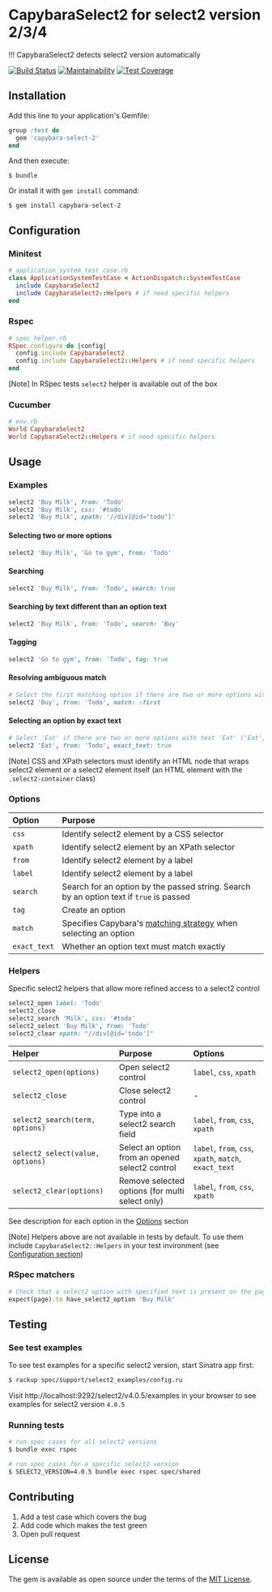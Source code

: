 # CapybaraSelect2 for select2 version 2/3/4
!!! CapybaraSelect2 detects select2 version automatically

[![Build Status](https://travis-ci.org/Hirurg103/capybara_select2.svg?branch=master)](https://travis-ci.org/Hirurg103/capybara_select2)
[![Maintainability](https://api.codeclimate.com/v1/badges/28e692c7efa07aadbe98/maintainability)](https://codeclimate.com/github/Hirurg103/capybara_select2/maintainability)
[![Test Coverage](https://api.codeclimate.com/v1/badges/28e692c7efa07aadbe98/test_coverage)](https://codeclimate.com/github/Hirurg103/capybara_select2/test_coverage)

## Installation

Add this line to your application's Gemfile:

```ruby
group :test do
  gem 'capybara-select-2'
end
```

And then execute:

    $ bundle

Or install it with `gem install` command:

    $ gem install capybara-select-2

## Configuration

### Minitest

```ruby
# application_system_test_case.rb
class ApplicationSystemTestCase < ActionDispatch::SystemTestCase
  include CapybaraSelect2
  include CapybaraSelect2::Helpers # if need specific helpers
end
```

### Rspec

```ruby
# spec_helper.rb
RSpec.configure do |config|
  config.include CapybaraSelect2
  config.include CapybaraSelect2::Helpers # if need specific helpers
end
```
[Note] In RSpec tests `select2` helper is available out of the box

### Cucumber

```ruby
# env.rb
World CapybaraSelect2
World CapybaraSelect2::Helpers # if need specific helpers
```

## Usage

### Examples

```ruby
select2 'Buy Milk', from: 'Todo'
select2 'Buy Milk', css: '#todo'
select2 'Buy Milk', xpath: '//div[@id="todo"]'
```

#### Selecting two or more options

```ruby
select2 'Buy Milk', 'Go to gym', from: 'Todo'
```

#### Searching

```ruby
select2 'Buy Milk', from: 'Todo', search: true
```

#### Searching by text different than an option text

```ruby
select2 'Buy Milk', from: 'Todo', search: 'Buy'
```

#### Tagging

```ruby
select2 'Go to gym', from: 'Todo', tag: true
```

#### Resolving ambiguous match

```ruby
# Select the first matching option if there are two or more options with text 'Buy'
select2 'Buy', from: 'Todo', match: :first
```

#### Selecting an option by exact text

```ruby
# Select 'Eat' if there are two or more options with text 'Eat' ('Eat', 'Eat salad')
select2 'Eat', from: 'Todo', exact_text: true
```

[Note] CSS and XPath selectors must identify an HTML node that wraps select2 element or a select2 element itself (an HTML element with the `.select2-container` class)

### Options

Option | Purpose
:------|:-------
`css` | Identify select2 element by a CSS selector
`xpath` | Identify select2 element by an XPath selector
`from` | Identify select2 element by a label
`label` | Identify select2 element by a label
`search` | Search for an option by the passed string. Search by an option text if `true` is passed
`tag` | Create an option
`match` | Specifies Capybara's [matching strategy](https://github.com/teamcapybara/capybara#strategy) when selecting an option
`exact_text` | Whether an option text must match exactly

### Helpers

Specific select2 helpers that allow more refined access to a select2 control

```ruby
select2_open label: 'Todo'
select2_close
select2_search 'Milk', css: '#todo'
select2_select 'Buy Milk', from: 'Todo'
select2_clear xpath: "//div[@id='todo']"
```

Helper | Purpose | Options
:------|:--------|:-------
`select2_open(options)` | Open select2 control | `label`, `css`, `xpath`
`select2_close` | Close select2 control | -
`select2_search(term, options)` | Type into a select2 search field | `label`, `from`, `css`, `xpath`
`select2_select(value, options)` | Select an option from an opened select2 control | `label`, `from`, `css`, `xpath`, `match`, `exact_text`
`select2_clear(options)` | Remove selected options (for multi select only) | `label`, `from`, `css`, `xpath`

See description for each option in the [Options](https://github.com/Hirurg103/capybara_select2#options) section

[Note] Helpers above are not available in tests by default. To use them include `CapybaraSelect2::Helpers` in your test invironment (see [Configuration section](https://github.com/Hirurg103/capybara_select2#configuration))

### RSpec matchers

```ruby
# Check that a select2 option with specified text is present on the page
expect(page).to have_select2_option 'Buy Milk'
```

## Testing

### See test examples

To see test examples for a specific select2 version, start Sinatra app first:

```bash
$ rackup spec/support/select2_examples/config.ru
```

Visit http://localhost:9292/select2/v4.0.5/examples in your browser to see examples for select2 version `4.0.5`

### Running tests

```bash
# run spec cases for all select2 versions
$ bundle exec rspec

# run spec cases for a specific select2 version
$ SELECT2_VERSION=4.0.5 bundle exec rspec spec/shared
```

## Contributing

1. Add a test case which covers the bug
2. Add code which makes the test green
3. Open pull request

## License

The gem is available as open source under the terms of the [MIT License](http://opensource.org/licenses/MIT).
